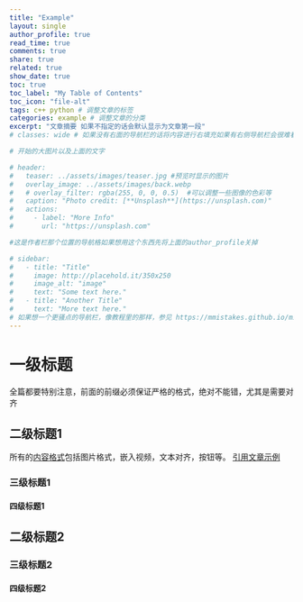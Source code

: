 ```yaml
---
title: "Example"
layout: single
author_profile: true
read_time: true
comments: true
share: true
related: true
show_date: true
toc: true
toc_label: "My Table of Contents"
toc_icon: "file-alt"
tags: c++ python # 调整文章的标签
categories: example # 调整文章的分类
excerpt: "文章摘要 如果不指定的话会默认显示为文章第一段"
# classes: wide # 如果没有右面的导航栏的话将内容进行右填充如果有右侧导航栏会很难看

# 开始的大图片以及上面的文字

# header:
#   teaser: ../assets/images/teaser.jpg #预览时显示的图片
#   overlay_image: ../assets/images/back.webp
#   # overlay_filter: rgba(255, 0, 0, 0.5)  #可以调整一些图像的色彩等
#   caption: "Photo credit: [**Unsplash**](https://unsplash.com)"
#   actions:
#     - label: "More Info"
#       url: "https://unsplash.com"

#这是作者栏那个位置的导航格如果想用这个东西先将上面的author_profile关掉

# sidebar: 
#   - title: "Title"
#     image: http://placehold.it/350x250
#     image_alt: "image"
#     text: "Some text here."
#   - title: "Another Title"
#     text: "More text here."
# 如果想一个更骚点的导航栏，像教程里的那样，参见 https://mmistakes.github.io/minimal-mistakes/docs/layouts/#custom-sidebar-navigation-menu
---
```


# 一级标题

全篇都要特别注意，前面的前缀必须保证严格的格式，绝对不能错，尤其是需要对齐

## 二级标题1

所有的[内容格式](https://mmistakes.github.io/minimal-mistakes/docs/helpers/)包括图片格式，嵌入视频，文本对齐，按钮等。
[引用文章示例](../../c++/2021-1-10-c++point.md)

### 三级标题1

#### 四级标题1

## 二级标题2

### 三级标题2

#### 四级标题2

